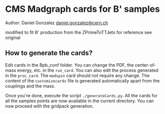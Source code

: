 # CMS Madgraph cards for B' samples
Author: Daniel Gonzalez daniel.gonzalez@cern.ch

modified to fit B' production from the ZPrimeToTTJets for reference see original

## How to generate the cards?

Edit cards in the Bpb_conf folder. You can change the PDF, the center-of-mass energy, etc. in the `run_card`. 
You can also edit the process generated in the `proc_card`. The `madspin` card should not require any change. 
The content of the `customizecards` file is generated automatically apart from the couplings and the mass.


Once you're done, execute the script `./generateCards.py`. All the cards for all the samples points are now available in the current directory. You can now proceed with the gridpack generation.
